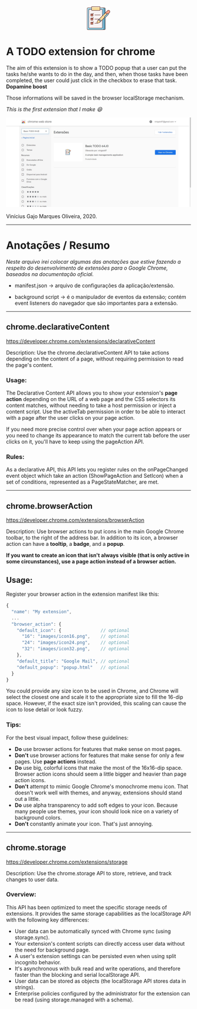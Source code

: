 <p align="center">
  <img src="./images/checklist3-48.png" alt="Extension's logo" />
</p>

# A TODO extension for chrome

The aim of this extension is to show a TODO popup that a user can put the tasks he/she wants to do in the day, and then, when those tasks have been completed, the user could just click in the checkbox to erase that task. **Dopamine boost**

Those informations will be saved in the browser localStorage mechanism.

_This is the first extension that I make :smile:_

![A print of the page of the extension in chrome web store](https://github.com/64J0/Extensions_Chrome/blob/master/imgs-github/todo-extension.JPG)

Vinícius Gajo Marques Oliveira, 2020.

<hr>

# Anotações / Resumo

_Neste arquivo irei colocar algumas das anotações que estive fazendo a respeito do desenvolvimento de extensões para o Google Chrome, baseados na documentação oficial._

- manifest.json -> arquivo de configurações da aplicação/extensão.

- background script -> é o manipulador de eventos da extensão; contém event listeners do navegador que são importantes para a extensão.

<hr>

## chrome.declarativeContent

https://developer.chrome.com/extensions/declarativeContent

Description: Use the chrome.declarativeContent API to take actions depending on the content of a page, without requiring permission to read the page's content.

### Usage:

The Declarative Content API allows you to show your extension's **page action** depending on the URL of a web page and the CSS selectors its content matches, without needing to take a host permission or inject a content script. Use the activeTab permission in order to be able to interact with a page after the user clicks on your page action.

If you need more precise control over when your page action appears or you need to change its appearance to match the current tab before the user clicks on it, you'll have to keep using the pageAction API.

### Rules:

As a declarative API, this API lets you register rules on the onPageChanged event object which take an action (ShowPageAction and SetIcon) when a set of conditions, represented as a PageStateMatcher, are met.

<hr>

## chrome.browserAction

https://developer.chrome.com/extensions/browserAction

Description: Use browser actions to put icons in the main Google Chrome toolbar, to the right of the address bar. In addition to its icon, a browser action can have a **tooltip**, a **badge**, and a **popup**.

**If you want to create an icon that isn't always visible (that is only active in some circunstances), use a page action instead of a browser action.**

## Usage:

Register your browser action in the extension manifest like this:

```js
{
  "name": "My extension",
  ...
  "browser_action": {
    "default_icon": {               // optional
      "16": "images/icon16.png",    // optional
      "24": "images/icon24.png",    // optional
      "32": "images/icon32.png",    // optional
    },
    "default_title": "Google Mail", // optional
    "default_popup": "popup.html"   // optional
  }
}
```

You could provide any size icon to be used in Chrome, and Chrome will select the closest one and scale it to the appropriate size to fill the 16-dip space. However, if the exact size isn't provided, this scaling can cause the icon to lose detail or look fuzzy.

### Tips:

For the best visual impact, follow these guidelines:

- **Do** use browser actions for features that make sense on most pages.
- **Don't** use browser actions for features that make sense for only a few pages. Use **page actions** instead.
- **Do** use big, colorful icons that make the most of the 16x16-dip space. Browser action icons should seem a little bigger and heavier than page action icons.
- **Don't** attempt to mimic Google Chrome's monochrome menu icon. That doesn't work well with themes, and anyway, extensions should stand out a little.
- **Do** use alpha transparency to add soft edges to your icon. Because many people use themes, your icon should look nice on a variety of background colors.
- **Don't** constantly animate your icon. That's just annoying.

<hr>

## chrome.storage

https://developer.chrome.com/extensions/storage

Description: Use the chrome.storage API to store, retrieve, and track changes to user data.

### Overview:

This API has been optimized to meet the specific storage needs of extensions. It provides the same storage capabilities as the localStorage API with the following key differences:

- User data can be automatically synced with Chrome sync (using storage.sync).
- Your extension's content scripts can directly access user data without the need for background page.
- A user's extension settings can be persisted even when using split incognito behavior.
- It's asynchronous with bulk read and write operations, and therefore faster than the blocking and serial localStorage API.
- User data can be stored as objects (the localStorage API stores data in strings).
- Enterprise policies configured by the administrator for the extension can be read (using storage.managed with a schema).

